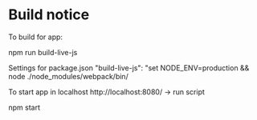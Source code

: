 # Build notice

To build for app:

npm run build-live-js

Settings for package.json
    "build-live-js": "set NODE_ENV=production && node ./node_modules/webpack/bin/

To start app in localhost http://localhost:8080/ -> run script

npm start